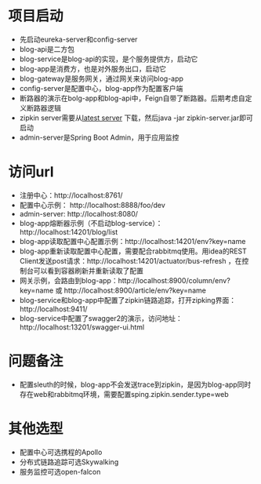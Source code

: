 # 项目启动
- 先启动eureka-server和config-server
- blog-api是二方包
- blog-service是blog-api的实现，是个服务提供方，启动它
- blog-app是消费方，也是对外服务出口，启动它
- blog-gateway是服务网关，通过网关来访问blog-app
- config-server是配置中心，blog-app作为配置客户端
- 断路器的演示在bolg-app和blog-api中，Feign自带了断路器。后期考虑自定义断路器逻辑
- zipkin server需要从[latest server](https://search.maven.org/remote_content?g=io.zipkin.java&a=zipkin-server&v=LATEST&c=exec) 下载，然后java -jar zipkin-server.jar即可启动
- admin-server是Spring Boot Admin，用于应用监控

# 访问url
- 注册中心：http://localhost:8761/
- 配置中心示例： http://localhost:8888/foo/dev
- admin-server: http://localhost:8080/
- blog-app熔断器示例（不启动blog-service）：http://localhost:14201/blog/list
- blog-app读取配置中心配置示例：http://localhost:14201/env?key=name
- blog-app重新读取配置中心配置，需要配合rabbitmq使用。用idea的REST Client发送post请求：http://localhost:14201/actuator/bus-refresh ，在控制台可以看到容器刷新并重新读取了配置
- 网关示例，会路由到blog-app：http://localhost:8900/column/env?key=name 或 http://localhost:8900/article/env?key=name
- blog-service和blog-app中配置了zipkin链路追踪，打开zipking界面：http://localhost:9411/
- blog-service中配置了swagger2的演示，访问地址：http://localhost:13201/swagger-ui.html
# 问题备注
- 配置sleuth的时候，blog-app不会发送trace到zipkin，是因为blog-app同时存在web和rabbitmq环境，需要配置sping.zipkin.sender.type=web

# 其他选型
- 配置中心可选携程的Apollo
- 分布式链路追踪可选Skywalking
- 服务监控可选open-falcon